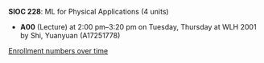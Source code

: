 **SIOC 228**: ML for Physical Applications (4 units)

- **A00** (Lecture) at 2:00 pm–3:20 pm on Tuesday, Thursday at WLH 2001 by Shi, Yuanyuan (A17251778)

[Enrollment numbers over time](./SIOC228.tsv)
